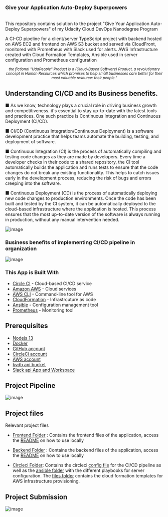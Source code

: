 ### Give your Application Auto-Deploy Superpowers
<br>
This repository contains solution to the project "Give Your Application Auto-Deploy Superpowers" of my Udacity Cloud DevOps Nanodegree Program
<p align="left">
A CI-CD pipeline for a client/server TypeScript project with backend hosted on AWS EC2 and frontend on AWS S3 bucket and served via CloudFront, monitored with Prometheus with Slack used for alerts. AWS Infrastructure created with Cloud Formation Templates, Ansible used in server configuration and Prometheus configuration </p>

<p align="center">
<small><i>the fictional "UdaPeople" Product is a (Cloud-Based Software) Product,  a revolutionary concept in Human Resources which promises to help small businesses care better for their most valuable resource: their people."</i></small>
</p>

## Understanding CI/CD and its Business benefits.

■	As we know, technology plays a crucial role in driving business growth and competitiveness. it's essential to stay up-to-date with the latest tools and practices. One such practice is Continuous Integration and Continuous Deployment (CI/CD).

■	CI/CD (Continuous Integration/Continuous Deployment) is a software development practice that helps teams automate the building, testing, and deployment of software.

■	Continuous Integration (CI) is the process of automatically compiling and testing code changes as they are made by developers. Every time a developer checks in their code to a shared repository, the CI tool automatically builds the application and runs tests to ensure that the code changes do not break any existing functionality. This helps to catch issues early in the development process, reducing the risk of bugs and errors creeping into the software.

■	Continuous Deployment (CD) is the process of automatically deploying new code changes to production environments. Once the code has been built and tested by the CI system, it can be automatically deployed to the cloud-based infrastructure where the application is hosted. This process ensures that the most up-to-date version of the software is always running in production, without any manual intervention needed.

![image](https://user-images.githubusercontent.com/99427790/223754928-ba2d8dd2-5e1f-4346-abf2-bf3e54a59222.png)



### Business benefits of implementing CI/CD pipeline in organization

![image](https://user-images.githubusercontent.com/99427790/223755213-2231e79d-f1a7-4c59-8eeb-b1124edd4c98.png)




### This App is Built With

- [Circle CI](www.circleci.com) - Cloud-based CI/CD service
- [Amazon AWS](https://aws.amazon.com/) - Cloud services
- [AWS CLI](https://aws.amazon.com/cli/) - Command-line tool for AWS
- [CloudFormation](https://aws.amazon.com/cloudformation/) - Infrastrcuture as code
- [Ansible](https://www.ansible.com/) - Configuration management tool
- [Prometheus](https://prometheus.io/) - Monitoring tool




## Prerequisites

* [Nodejs 13](https://nodejs.org/en/)
* [Docker](https://www.docker.com/)
* [GitHub account](https://github.com/)
* [CircleCi account](https://circleci.com/)
* [AWS account](https://aws.amazon.com/)
* [kvdb api bucket](https://kvdb.io/)
* [Slack api App and Workspace](https://slack.com/)



## Project Pipeline
![image](https://user-images.githubusercontent.com/99427790/224472459-7c94be40-9737-4871-b68b-f93e2216ba59.png)



## Project files
Relevant project files

* [Frontend Folder](./frontend/) : Contains the frontend files of the application, access the [README](./frontend/README.md) on how to use locally

* [Backend Folder](./backend/) : Contains the backend files of the application, access the [README](./backend/README.md) on how to use locally

* [Circleci Folder](.circleci): Contains the circleci [config file](.circleci/config.yml) for the CI/CD pipeline as well as the [ansible folder](.circleci/ansible/) with the different playbooks for server configuration. The [files folder](.circleci/files/) contains the cloud formation templates for AWS infrastructure provisioning.



## Project Submission  
![image](https://user-images.githubusercontent.com/99427790/224472559-7e881341-5523-48c0-849f-2b9170478530.png)
